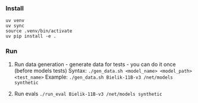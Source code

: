 ### Install
```
uv venv
uv sync
source .venv/bin/activate
uv pip install -e .
```
### Run 
1. Run data generation - generate data for tests - you can do it once (before models tests)
Syntax:
```./gen_data.sh <model_name> <model_path> <test_name>```
Example:
```./gen_data.sh Bielik-11B-v3 /net/models synthetic```

3. Run evals
```./run_eval Bielik-11B-v3 /net/models synthetic```



